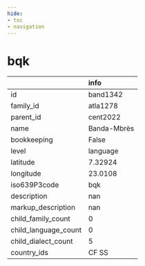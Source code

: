```yaml
---
hide:
- toc
- navigation
---
```

# bqk
|                      | info        |
|:---------------------|:------------|
| id                   | band1342    |
| family_id            | atla1278    |
| parent_id            | cent2022    |
| name                 | Banda-Mbrès |
| bookkeeping          | False       |
| level                | language    |
| latitude             | 7.32924     |
| longitude            | 23.0108     |
| iso639P3code         | bqk         |
| description          | nan         |
| markup_description   | nan         |
| child_family_count   | 0           |
| child_language_count | 0           |
| child_dialect_count  | 5           |
| country_ids          | CF SS       |